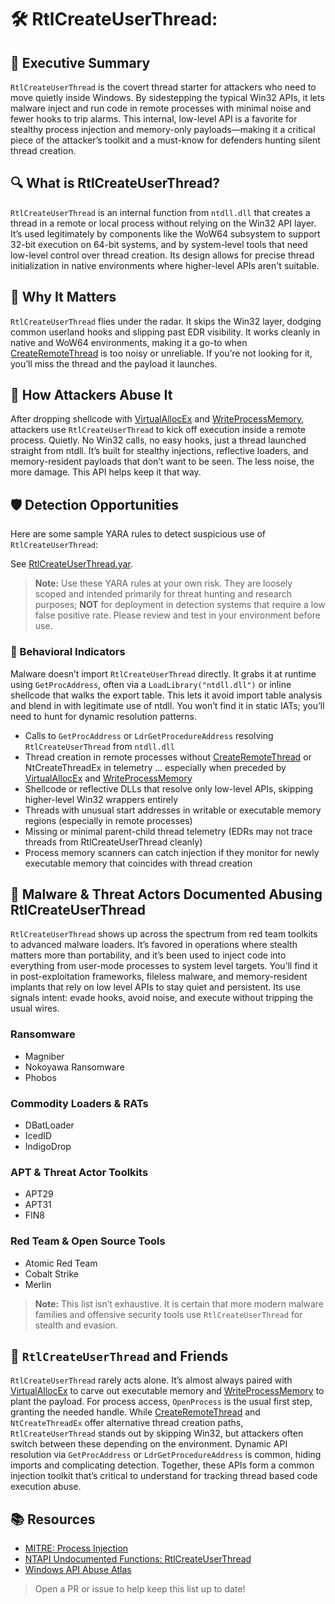 # 🛠️ RtlCreateUserThread: 

## 🚀 Executive Summary
`RtlCreateUserThread` is the covert thread starter for attackers who need to move quietly inside Windows. By sidestepping the typical Win32 APIs, it lets malware inject and run code in remote processes with minimal noise and fewer hooks to trip alarms. This internal, low-level API is a favorite for stealthy process injection and memory-only payloads—making it a critical piece of the attacker’s toolkit and a must-know for defenders hunting silent thread creation.

## 🔍 What is RtlCreateUserThread?
`RtlCreateUserThread` is an internal function from `ntdll.dll` that creates a thread in a remote or local process without relying on the Win32 API layer. It’s used legitimately by components like the WoW64 subsystem to support 32-bit execution on 64-bit systems, and by system-level tools that need low-level control over thread creation. Its design allows for precise thread initialization in native environments where higher-level APIs aren't suitable.

## 🚩 Why It Matters
`RtlCreateUserThread` flies under the radar. It skips the Win32 layer, dodging common userland hooks and slipping past EDR visibility. It works cleanly in native and WoW64 environments, making it a go-to when [CreateRemoteThread](../../KERNEL32/CreateRemoteThread/) is too noisy or unreliable. If you’re not looking for it, you’ll miss the thread and the payload it launches.

## 🧬 How Attackers Abuse It
After dropping shellcode with [VirtualAllocEx](../../KERNEL32/VirtualAllocEx/) and [WriteProcessMemory](../../KERNEL32/WriteProcessMemory/), attackers use `RtlCreateUserThread` to kick off execution inside a remote process. Quietly. No Win32 calls, no easy hooks, just a thread launched straight from ntdll. It’s built for stealthy injections, reflective loaders, and memory-resident payloads that don’t want to be seen. The less noise, the more damage. This API helps keep it that way.

## 🛡️ Detection Opportunities

Here are some sample YARA rules to detect suspicious use of `RtlCreateUserThread`:

See [RtlCreateUserThread.yar](./RtlCreateUserThread.yar).

> **Note:** Use these YARA rules at your own risk. They are loosely scoped and intended primarily for threat hunting and research purposes; **NOT** for deployment in detection systems that require a low false positive rate. Please review and test in your environment before use.

### 🐾 Behavioral Indicators
Malware doesn’t import `RtlCreateUserThread` directly. It grabs it at runtime using `GetProcAddress`, often via a `LoadLibrary("ntdll.dll")` or inline shellcode that walks the export table. This lets it avoid import table analysis and blend in with legitimate use of ntdll. You won’t find it in static IATs; you’ll need to hunt for dynamic resolution patterns.

 - Calls to `GetProcAddress` or `LdrGetProcedureAddress` resolving `RtlCreateUserThread` from `ntdll.dll`
 - Thread creation in remote processes without [CreateRemoteThread](../../KERNEL32/CreateRemoteThread/) or NtCreateThreadEx in telemetry ... especially when preceded by [VirtualAllocEx](../../KERNEL32/VirtualAllocEx/) and [WriteProcessMemory](../../KERNEL32/WriteProcessMemory/)
 - Shellcode or reflective DLLs that resolve only low-level APIs, skipping higher-level Win32 wrappers entirely
 - Threads with unusual start addresses in writable or executable memory regions (especially in remote processes)
 - Missing or minimal parent-child thread telemetry (EDRs may not trace threads from RtlCreateUserThread cleanly)
 - Process memory scanners can catch injection if they monitor for newly executable memory that coincides with thread creation

## 🦠 Malware & Threat Actors Documented Abusing RtlCreateUserThread
`RtlCreateUserThread` shows up across the spectrum from red team toolkits to advanced malware loaders. It’s favored in operations where stealth matters more than portability, and it’s been used to inject code into everything from user-mode processes to system level targets. You’ll find it in post-exploitation frameworks, fileless malware, and memory-resident implants that rely on low level APIs to stay quiet and persistent. Its use signals intent: evade hooks, avoid noise, and execute without tripping the usual wires.

### **Ransomware**
 - Magniber
 - Nokoyawa Ransomware
 - Phobos

### **Commodity Loaders & RATs**
 - DBatLoader
 - IcedID
 - IndigoDrop

### **APT & Threat Actor Toolkits**
 - APT29
 - APT31
 - FIN8

### **Red Team & Open Source Tools**
 - Atomic Red Team
 - Cobalt Strike
 - Merlin

> **Note:** This list isn’t exhaustive. It is certain that more modern malware families and offensive security tools use `RtlCreateUserThread` for stealth and evasion.

## 🧵 `RtlCreateUserThread` and Friends
`RtlCreateUserThread` rarely acts alone. It’s almost always paired with [VirtualAllocEx](../../KERNEL32/VirtualAllocEx/) to carve out executable memory and [WriteProcessMemory](../../KERNEL32/WriteProcessMemory/) to plant the payload. For process access, `OpenProcess` is the usual first step, granting the needed handle. While [CreateRemoteThread](../../KERNEL32/CreateRemoteThread/) and `NtCreateThreadEx` offer alternative thread creation paths, `RtlCreateUserThread` stands out by skipping Win32, but attackers often switch between these depending on the environment. Dynamic API resolution via `GetProcAddress` or `LdrGetProcedureAddress` is common, hiding imports and complicating detection. Together, these APIs form a common injection toolkit that’s critical to understand for tracking thread based code execution abuse.

## 📚 Resources
- [MITRE: Process Injection](https://attack.mitre.org/techniques/T1055/)
- [NTAPI Undocumented Functions: RtlCreateUserThread](http://undocumented.ntinternals.net/index.html?page=UserMode%2FUndocumented%20Functions%2FExecutable%20Images%2FRtlCreateUserThread.html)
- [Windows API Abuse Atlas](https://github.com/danafaye/WindowsAPIAbuseAtlas)

> Open a PR or issue to help keep this list up to date!
